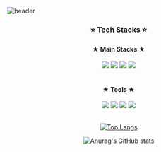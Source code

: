![header](https://capsule-render.vercel.app/api?type=venom&color=9999FF&height=300&text=Dustyspac's%20World!&stroke=9999FF&desc=Welcome!&descAlignY305)


<div align=center><h3>⭐️ Tech Stacks ⭐️</h3></div>
<div align=center><h4>★ Main Stacks ★</h4></div>
<div align=center>
<img src="https://img.shields.io/badge/html5-E34F26?style=for-the-badge&logo=html5&logoColor=white"> 
<img src="https://img.shields.io/badge/css-1572B6?style=for-the-badge&logo=css3&logoColor=white"> 
<img src="https://img.shields.io/badge/javascript-F7DF1E?style=for-the-badge&logo=javascript&logoColor=black">
<img src="https://img.shields.io/badge/react-61DAFB?style=for-the-badge&logo=react&logoColor=black">

  
</div>
<br/>
<div align=center><h4>★ Tools ★</h4></div>
<div align=center>
<img src="https://img.shields.io/badge/git-F05032?style=for-the-badge&logo=git&logoColor=white"> 
<img src="https://img.shields.io/badge/github-181717?style=for-the-badge&logo=github&logoColor=white"> 
<img src="https://img.shields.io/badge/notion-000000?style=for-the-badge&logo=notion&logoColor=white"> 
<img src="https://img.shields.io/badge/slack-4A154B?style=for-the-badge&logo=slack&logoColor=white"> 
</div>
<br/>
<div align=center>

[![Top Langs](https://github-readme-stats.vercel.app/api/top-langs/?username=Dustyspac&layout=compact&theme=dracula)](https://github.com/Dustyspac/github-readme-stats)



![Anurag's GitHub stats](https://github-readme-stats.vercel.app/api?username=Dustyspac&show_icons=true&theme=dracula)
</div> 
